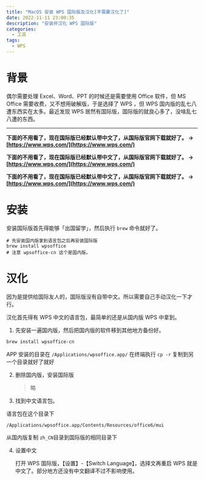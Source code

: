 ```yaml
---
title: "MacOS 安装 WPS 国际版及汉化[不需要汉化了]"
date: 2022-11-11 23:00:35
description: "安装并汉化 WPS 国际版"
categories:
  - 工具
tags:
  - WPS
---
```


# 背景

偶尔需要处理 Excel、Word、PPT 的时候还是需要使用 Office 软件，但 MS Office 需要收费，又不想用破解版，于是选择了 WPS ，但 WPS 国内版的乱七八遭东西实在太多。最近发现 WPS 居然有国际版，国际版的就良心多了，没啥乱七八遭的东西。



---



**下面的不用看了，现在国际版已经默认带中文了，从国际版官网下载就好了。 -> [https://www.wps.com/](https://www.wps.com/)**

**下面的不用看了，现在国际版已经默认带中文了，从国际版官网下载就好了。 -> [https://www.wps.com/](https://www.wps.com/)**

**下面的不用看了，现在国际版已经默认带中文了，从国际版官网下载就好了。 -> [https://www.wps.com/](https://www.wps.com/)**


# 安装

安装国际版首先得能够「出国留学」，然后执行 `brew` 命令就好了。

```shell
# 先安装国内版拿到语言包之后再安装国际版
brew install wpsoffice
# 注意 wpsoffice-cn 这个是国内版。
```

# 汉化

因为是提供给国际友人的，国际版没有自带中文。所以需要自己手动汉化一下才行。

汉化首先得有 WPS 中文的语言包，最简单的还是从国内版 WPS 中拿到。

1. 先安装一遍国内版，然后把国内版的软件移到其他地方备份好。

  ```bash
  brew install wpsoffice-cn
  ```

  APP 安装的目录在 `/Applications/wpsoffice.app/` 在终端执行 `cp -r` 复制到另一个目录就好了就好


2. 删除国内版，安装国际版

   > 略

3. 找到中文语言包。

  语言包在这个目录下

  ```bash
  /Applications/wpsoffice.app/Contents/Resources/office6/mui
  ```

  从国内版复制 `zh_CN`目录到国际版的相同目录下

4. 设置中文

   打开 WPS 国际版，【设置】-【Switch Language】，选择文再重启 WPS 就是中文了。部分地方还没有中文翻译不过不影响使用。


